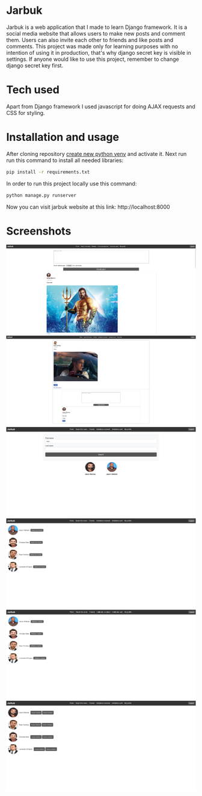 # Jarbuk
Jarbuk is a web application that I made to learn Django framework. It is a social media website that allows users to make new posts and comment them. Users can also invite each other to friends and like posts and comments. This project was made only for learning purposes with no intention of using it in production, that's why django secret key is visible in settings. If anyone would like to use this project, remember to change django secret key first.

# Tech used
Apart from Django framework I used javascript for doing AJAX requests and CSS for styling.

# Installation and usage
After cloning repository [create new python venv](https://docs.python.org/3/library/venv.html) and activate it. Next run run this command to install all needed libraries:
```bash
pip install -r requirements.txt
```
In order to run this project locally use this command:
```bash
python manage.py runserver
```
Now you can visit jarbuk website at this link: http://localhost:8000

# Screenshots
![](showcase_screens/posts_feed.png)
![](showcase_screens/post_detail.png)
![](showcase_screens/users_search.png)
![](showcase_screens/friends.png)
![](showcase_screens/invitations_sent.png)
![](showcase_screens/invitations_received.png)

